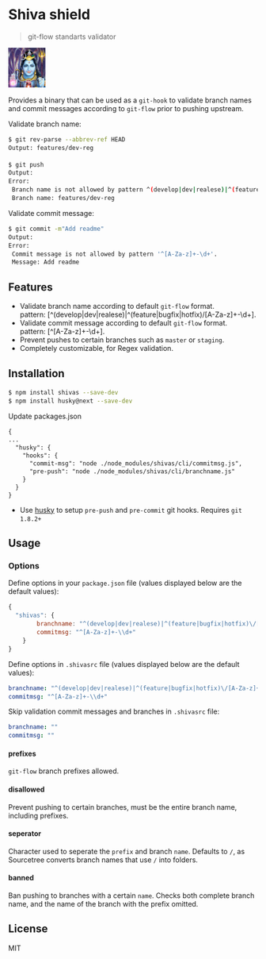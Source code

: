 # Shiva shield
> git-flow standarts validator

![](shiva.gif)

Provides a binary that can be used as a `git-hook` to validate branch names and commit messages according to `git-flow` prior to pushing upstream. 

Validate branch name:
```sh
$ git rev-parse --abbrev-ref HEAD
Output: features/dev-reg
  
$ git push
Output:
Error:
 Branch name is not allowed by pattern ^(develop|dev|realese)|^(feature|bugfix|hotfix)/[A-Za-z]+-\d+.
 Branch name: features/dev-reg
```

Validate commit message:
```sh
$ git commit -m"Add readme"
Output:
Error:
 Commit message is not allowed by pattern '^[A-Za-z]+-\d+'.
 Message: Add readme
```


## Features

- Validate branch name according to default `git-flow` format. <br>
  pattern: [^(develop|dev|realese)|^(feature|bugfix|hotfix)\/[A-Za-z]+-\\d+].
- Validate commit message according to default `git-flow` format. <br>
  pattern: [^[A-Za-z]+-\\d+].
- Prevent pushes to certain branches such as `master` or `staging`.
- Completely customizable, for Regex validation.

## Installation

```sh
$ npm install shivas --save-dev
$ npm install husky@next --save-dev
```

Update packages.json
```
{
...
  "husky": {
    "hooks": {
      "commit-msg": "node ./node_modules/shivas/cli/commitmsg.js",
      "pre-push": "node ./node_modules/shivas/cli/branchname.js"
    }
  }
}
```

- Use [husky](http://npm.im/husky) to setup `pre-push` and `pre-commit` git hooks. Requires `git 1.8.2+`


## Usage

### Options

Define options in your `package.json` file (values displayed below are the default values):

```javascript
{
  "shivas": {
        branchname: "^(develop|dev|realese)|^(feature|bugfix|hotfix)\/[A-Za-z]+-\\d+",
        commitmsg: "^[A-Za-z]+-\\d+"
    }
}
```

Define options in `.shivasrc` file (values displayed below are the default values):

```yml
branchname: "^(develop|dev|realese)|^(feature|bugfix|hotfix)\/[A-Za-z]+-\\d+" 
commitmsg: "^[A-Za-z]+-\\d+"
```

Skip validation commit messages and branches in `.shivasrc` file:

```yml
branchname: "" 
commitmsg: ""
```

#### prefixes

`git-flow` branch prefixes allowed. 

#### disallowed

Prevent pushing to certain branches, must be the entire branch name, including prefixes.

#### seperator

Character used to seperate the `prefix` and branch `name`. Defaults to `/`, as Sourcetree converts branch names that use `/` into folders.

#### banned

Ban pushing to branches with a certain `name`. Checks both complete branch name, and the name of the branch with the prefix omitted.

## License

MIT
